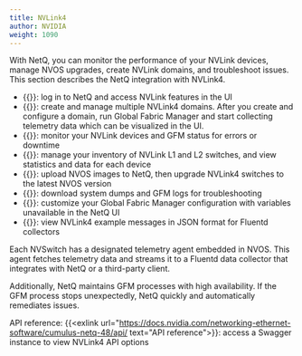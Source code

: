 ```yaml
---
title: NVLink4
author: NVIDIA
weight: 1090
---
```


With NetQ, you can monitor the performance of your NVLink devices, manage NVOS upgrades, create NVLink domains, and troubleshoot issues. This section describes the NetQ integration with NVLink4.

- {{<link title="NVLink Quick Start Guide" text="NVLink quick start guide">}}: log in to NetQ and access NVLink features in the UI
- {{<link title="Domain Management" text="Domain management">}}: create and manage multiple NVLink4 domains. After you create and configure a domain, run Global Fabric Manager and start collecting telemetry data which can be visualized in the UI.
- {{<link title="NVLink4 Events" text="NVLink events">}}: monitor your NVLink devices and GFM status for errors or downtime
- {{<link title="NVLink4 Inventory" text="NVLink inventory">}}: manage your inventory of NVLink L1 and L2 switches, and view statistics and data for each device
- {{<link title="NVOS Management" text="NVOS management">}}: upload NVOS images to NetQ, then upgrade NVLink4 switches to the latest NVOS version
- {{<link title="Debugging Files" text="Debugging files">}}: download system dumps and GFM logs for troubleshooting
- {{<link title="Edit GFM Variables" text="Edit GFM variables">}}: customize your Global Fabric Manager configuration with variables unavailable in the NetQ UI
- {{<link title="Fluentd Reference" text="Fluentd message reference">}}: view NVLink4 example messages in JSON format for Fluentd collectors
 
Each NVSwitch has a designated telemetry agent embedded in NVOS. This agent fetches telemetry data and streams it to a Fluentd data collector that integrates with NetQ or a third-party client. 
 
Additionally, NetQ maintains GFM processes with high availability. If the GFM process stops unexpectedly, NetQ quickly and automatically remediates issues.

API reference: {{<exlink url="https://docs.nvidia.com/networking-ethernet-software/cumulus-netq-48/api/ text="API reference">}}: access a Swagger instance to view NVLink4 API options